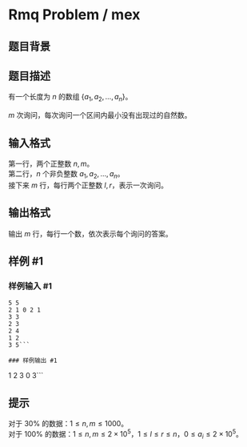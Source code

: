 # Rmq Problem / mex

## 题目背景



## 题目描述

有一个长度为 $n$ 的数组 $\{a_1,a_2,\ldots,a_n\}$。

$m$ 次询问，每次询问一个区间内最小没有出现过的自然数。

## 输入格式

第一行，两个正整数 $n,m$。  
第二行，$n$ 个非负整数 $a_1, a_2, \ldots , a_n$。  
接下来 $m$ 行，每行两个正整数 $l,r$，表示一次询问。

## 输出格式

输出 $m$ 行，每行一个数，依次表示每个询问的答案。

## 样例 #1

### 样例输入 #1
```
5 5
2 1 0 2 1
3 3
2 3
2 4
1 2
3 5```

### 样例输出 #1

```
1
2
3
0
3```

## 提示

对于 $30\%$ 的数据：$1\leq n,m\leq 1000$。  
对于 $100\%$ 的数据：$1\leq n,m\leq 2\times {10}^5$，$1\leq l\leq r\leq n$，$0\leq a_i\leq 2\times 10^5$。
